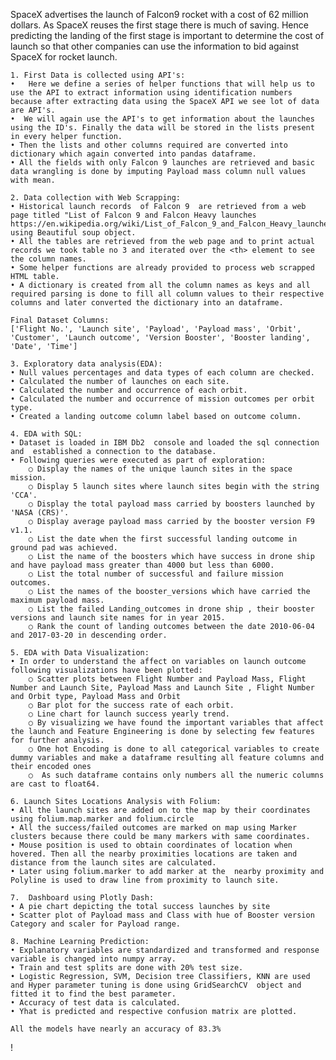 SpaceX advertises the launch of Falcon9 rocket with a cost of 62 million dollars. As SpaceX reuses the first stage there is much of saving. Hence predicting the landing of the first stage is important to determine the cost of launch so that other companies can use the information to bid against SpaceX for rocket launch.

	1. First Data is collected using API's:
	•   Here we define a series of helper functions that will help us to use the API to extract information using identification numbers because after extracting data using the SpaceX API we see lot of data are API's.
	•  We will again use the API's to get information about the launches using the ID's. Finally the data will be stored in the lists present in every helper function. 
	• Then the lists and other columns required are converted into dictionary which again converted into pandas dataframe.
	• All the fields with only Falcon 9 launches are retrieved and basic data wrangling is done by imputing Payload mass column null values with mean.
	
	2. Data collection with Web Scrapping:
	• Historical launch records  of Falcon 9  are retrieved from a web page titled "List of Falcon 9 and Falcon Heavy launches https://en.wikipedia.org/wiki/List_of_Falcon_9_and_Falcon_Heavy_launches using Beautiful soup object.
	• All the tables are retrieved from the web page and to print actual records we took table no 3 and iterated over the <th> element to see the column names.
	• Some helper functions are already provided to process web scrapped HTML table.
	• A dictionary is created from all the column names as keys and all required parsing is done to fill all column values to their respective columns and later converted the dictionary into an dataframe.
	
	Final Dataset Columns:
	['Flight No.', 'Launch site', 'Payload', 'Payload mass', 'Orbit', 'Customer', 'Launch outcome', 'Version Booster', 'Booster landing', 'Date', 'Time']
	
	3. Exploratory data analysis(EDA):
	• Null values percentages and data types of each column are checked.
	• Calculated the number of launches on each site.
	• Calculated the number and occurrence of each orbit.
	• Calculated the number and occurrence of mission outcomes per orbit type.
	• Created a landing outcome column label based on outcome column.
	
	4. EDA with SQL:
	• Dataset is loaded in IBM Db2  console and loaded the sql connection and  established a connection to the database.
	• Following queries were executed as part of exploration:
		○ Display the names of the unique launch sites in the space mission.
		○ Display 5 launch sites where launch sites begin with the string 'CCA'.
		○ Display the total payload mass carried by boosters launched by 'NASA (CRS)'.
		○ Display average payload mass carried by the booster version F9 v1.1.
		○ List the date when the first successful landing outcome in ground pad was achieved.
		○ List the name of the boosters which have success in drone ship and have payload mass greater than 4000 but less than 6000.
		○ List the total number of successful and failure mission outcomes.
		○ List the names of the booster_versions which have carried the maximum payload mass.
		○ List the failed Landing_outcomes in drone ship , their booster versions and launch site names for in year 2015.
		○ Rank the count of landing outcomes between the date 2010-06-04  and 2017-03-20 in descending order.
		
	5. EDA with Data Visualization:
	• In order to understand the affect on variables on launch outcome following visualizations have been plotted:
		○ Scatter plots between Flight Number and Payload Mass, Flight Number and Launch Site, Payload Mass and Launch Site , Flight Number and Orbit type, Payload Mass and Orbit
		○ Bar plot for the success rate of each orbit.
		○ Line chart for launch success yearly trend.
		○ By visualizing we have found the important variables that affect the launch and Feature Engineering is done by selecting few features for further analysis. 
		○ One hot Encoding is done to all categorical variables to create dummy variables and make a dataframe resulting all feature columns and their encoded ones
		○  As such dataframe contains only numbers all the numeric columns are cast to float64.
		
	6. Launch Sites Locations Analysis with Folium:
	• All the launch sites are added on to the map by their coordinates using folium.map.marker and folium.circle 
	• All the success/failed outcomes are marked on map using Marker clusters because there could be many markers with same coordinates.
	• Mouse position is used to obtain coordinates of location when hovered. Then all the nearby proximities locations are taken and distance from the launch sites are calculated. 
	• Later using folium.marker to add marker at the  nearby proximity and Polyline is used to draw line from proximity to launch site.
	
	7.  Dashboard using Plotly Dash:
	• A pie chart depicting the total success launches by site
	• Scatter plot of Payload mass and Class with hue of Booster version Category and scaler for Payload range.
	
	8. Machine Learning Prediction:
	• Explanatory variables are standardized and transformed and response variable is changed into numpy array.
	• Train and test splits are done with 20% test size.
	• Logistic Regression, SVM, Decision tree Classifiers, KNN are used and Hyper parameter tuning is done using GridSearchCV  object and fitted it to find the best parameter.
	• Accuracy of test data is calculated.
	• Yhat is predicted and respective confusion matrix are plotted.
	
	All the models have nearly an accuracy of 83.3%
	
	
	
	
		
		
		
		
		
	
!

  
